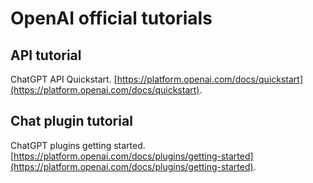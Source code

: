 # OpenAI official tutorials


## API tutorial
ChatGPT API Quickstart. [https://platform.openai.com/docs/quickstart](https://platform.openai.com/docs/quickstart).

## Chat plugin tutorial
ChatGPT plugins getting started. [https://platform.openai.com/docs/plugins/getting-started](https://platform.openai.com/docs/plugins/getting-started).


